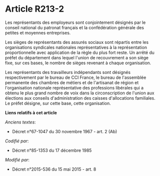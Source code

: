 # Article R213-2

Les représentants des employeurs sont conjointement désignés par le conseil national du patronat français et la confédération
générale des petites et moyennes entreprises. 

Les sièges de représentants des assurés sociaux sont répartis entre les organisations syndicales nationales représentatives à
la représentation proportionnelle avec application de la règle du plus fort reste. Un arrêté du préfet du département dans
lequel l'union de recouvrement a son siège fixe, sur ces bases, le nombre de sièges revenant à chaque organisation. 

Les représentants des travailleurs indépendants sont désignés respectivement par le bureau de CCI France, le bureau de
l'assemblée permanente des chambres de métiers et de l'artisanat de région et l'organisation nationale représentative des
professions libérales qui a obtenu le plus grand nombre de voix dans la circonscription de l'union aux élections aux conseils
d'administration des caisses d'allocations familiales. Le préfet désigne, sur cette base, cette organisation.

**Liens relatifs à cet article**

_Anciens textes_:

  - Décret n°67-1047 du 30 novembre 1967 - art. 2 (Ab)

_Codifié par_:

  - Décret n°85-1353 du 17 décembre 1985

_Modifié par_:

  - Décret n°2015-536 du 15 mai 2015 - art. 8
